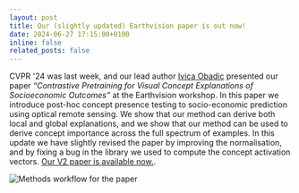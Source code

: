 ```yaml
---
layout: post
title: Our (slightly updated) Earthvision paper is out now!
date: 2024-06-27 17:15:00+0100
inline: false
related_posts: false
---
```


CVPR '24 was last week, and our lead author [Ivica Obadic](https://scholar.google.com/citations?user=WJTOEKMAAAAJ&hl=en) presented our paper _“Contrastive Pretraining for Visual Concept Explanations of Socioeconomic Outcomes”_ at the Earthvision workshop. In this paper we introduce post-hoc concept presence testing to socio-economic prediction using optical remote sensing. We show that our method can derive both local and global explanations, and we show that our method can be used to derive concept importance across the full spectrum of examples. In this update we have slightly revised the paper by improving the normalisation, and by fixing a bug in the library we used to compute the concept activation vectors. [Our V2 paper is available now.](https://www.researchgate.net/publication/379840037_Contrastive_Pretraining_for_Visual_Concept_Explanations_of_Socioeconomic_Outcomes).

![Methods workflow for the paper](../assets/img/news_imgs/methods_workflow.png)